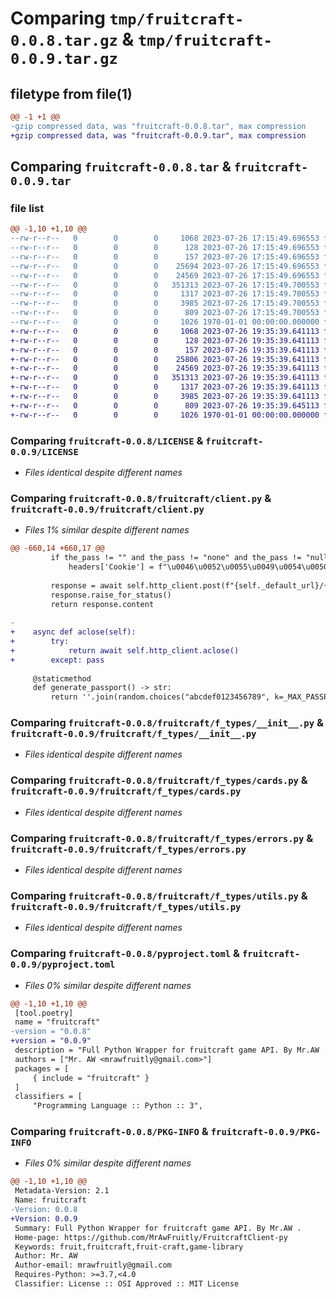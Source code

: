 # Comparing `tmp/fruitcraft-0.0.8.tar.gz` & `tmp/fruitcraft-0.0.9.tar.gz`

## filetype from file(1)

```diff
@@ -1 +1 @@
-gzip compressed data, was "fruitcraft-0.0.8.tar", max compression
+gzip compressed data, was "fruitcraft-0.0.9.tar", max compression
```

## Comparing `fruitcraft-0.0.8.tar` & `fruitcraft-0.0.9.tar`

### file list

```diff
@@ -1,10 +1,10 @@
--rw-r--r--   0        0        0     1068 2023-07-26 17:15:49.696553 fruitcraft-0.0.8/LICENSE
--rw-r--r--   0        0        0      128 2023-07-26 17:15:49.696553 fruitcraft-0.0.8/README.md
--rw-r--r--   0        0        0      157 2023-07-26 17:15:49.696553 fruitcraft-0.0.8/fruitcraft/__init__.py
--rw-r--r--   0        0        0    25694 2023-07-26 17:15:49.696553 fruitcraft-0.0.8/fruitcraft/client.py
--rw-r--r--   0        0        0    24569 2023-07-26 17:15:49.696553 fruitcraft-0.0.8/fruitcraft/f_types/__init__.py
--rw-r--r--   0        0        0   351313 2023-07-26 17:15:49.700553 fruitcraft-0.0.8/fruitcraft/f_types/cards.py
--rw-r--r--   0        0        0     1317 2023-07-26 17:15:49.700553 fruitcraft-0.0.8/fruitcraft/f_types/errors.py
--rw-r--r--   0        0        0     3985 2023-07-26 17:15:49.700553 fruitcraft-0.0.8/fruitcraft/f_types/utils.py
--rw-r--r--   0        0        0      809 2023-07-26 17:15:49.700553 fruitcraft-0.0.8/pyproject.toml
--rw-r--r--   0        0        0     1026 1970-01-01 00:00:00.000000 fruitcraft-0.0.8/PKG-INFO
+-rw-r--r--   0        0        0     1068 2023-07-26 19:35:39.641113 fruitcraft-0.0.9/LICENSE
+-rw-r--r--   0        0        0      128 2023-07-26 19:35:39.641113 fruitcraft-0.0.9/README.md
+-rw-r--r--   0        0        0      157 2023-07-26 19:35:39.641113 fruitcraft-0.0.9/fruitcraft/__init__.py
+-rw-r--r--   0        0        0    25806 2023-07-26 19:35:39.641113 fruitcraft-0.0.9/fruitcraft/client.py
+-rw-r--r--   0        0        0    24569 2023-07-26 19:35:39.641113 fruitcraft-0.0.9/fruitcraft/f_types/__init__.py
+-rw-r--r--   0        0        0   351313 2023-07-26 19:35:39.641113 fruitcraft-0.0.9/fruitcraft/f_types/cards.py
+-rw-r--r--   0        0        0     1317 2023-07-26 19:35:39.641113 fruitcraft-0.0.9/fruitcraft/f_types/errors.py
+-rw-r--r--   0        0        0     3985 2023-07-26 19:35:39.641113 fruitcraft-0.0.9/fruitcraft/f_types/utils.py
+-rw-r--r--   0        0        0      809 2023-07-26 19:35:39.645113 fruitcraft-0.0.9/pyproject.toml
+-rw-r--r--   0        0        0     1026 1970-01-01 00:00:00.000000 fruitcraft-0.0.9/PKG-INFO
```

### Comparing `fruitcraft-0.0.8/LICENSE` & `fruitcraft-0.0.9/LICENSE`

 * *Files identical despite different names*

### Comparing `fruitcraft-0.0.8/fruitcraft/client.py` & `fruitcraft-0.0.9/fruitcraft/client.py`

 * *Files 1% similar despite different names*

```diff
@@ -660,14 +660,17 @@
         if the_pass != "" and the_pass != "none" and the_pass != "null":
             headers['Cookie'] = f"\u0046\u0052\u0055\u0049\u0054\u0050\u0041\u0053\u0053\u0050\u004f\u0052\u0054={the_pass};"
 
         response = await self.http_client.post(f"{self._default_url}/{path}", data=data_value, headers=headers)
         response.raise_for_status()
         return response.content
         
-
+    async def aclose(self):
+        try:
+            return await self.http_client.aclose()
+        except: pass
     
     @staticmethod
     def generate_passport() -> str:
         return ''.join(random.choices("abcdef0123456789", k=_MAX_PASSPORT_LENGTH))
```

### Comparing `fruitcraft-0.0.8/fruitcraft/f_types/__init__.py` & `fruitcraft-0.0.9/fruitcraft/f_types/__init__.py`

 * *Files identical despite different names*

### Comparing `fruitcraft-0.0.8/fruitcraft/f_types/cards.py` & `fruitcraft-0.0.9/fruitcraft/f_types/cards.py`

 * *Files identical despite different names*

### Comparing `fruitcraft-0.0.8/fruitcraft/f_types/errors.py` & `fruitcraft-0.0.9/fruitcraft/f_types/errors.py`

 * *Files identical despite different names*

### Comparing `fruitcraft-0.0.8/fruitcraft/f_types/utils.py` & `fruitcraft-0.0.9/fruitcraft/f_types/utils.py`

 * *Files identical despite different names*

### Comparing `fruitcraft-0.0.8/pyproject.toml` & `fruitcraft-0.0.9/pyproject.toml`

 * *Files 0% similar despite different names*

```diff
@@ -1,10 +1,10 @@
 [tool.poetry]
 name = "fruitcraft"
-version = "0.0.8"
+version = "0.0.9"
 description = "Full Python Wrapper for fruitcraft game API. By Mr.AW ."
 authors = ["Mr. AW <mrawfruitly@gmail.com>"]
 packages = [
     { include = "fruitcraft" }
 ]
 classifiers = [
     "Programming Language :: Python :: 3",
```

### Comparing `fruitcraft-0.0.8/PKG-INFO` & `fruitcraft-0.0.9/PKG-INFO`

 * *Files 0% similar despite different names*

```diff
@@ -1,10 +1,10 @@
 Metadata-Version: 2.1
 Name: fruitcraft
-Version: 0.0.8
+Version: 0.0.9
 Summary: Full Python Wrapper for fruitcraft game API. By Mr.AW .
 Home-page: https://github.com/MrAwFruitly/FruitcraftClient-py
 Keywords: fruit,fruitcraft,fruit-craft,game-library
 Author: Mr. AW
 Author-email: mrawfruitly@gmail.com
 Requires-Python: >=3.7,<4.0
 Classifier: License :: OSI Approved :: MIT License
```

